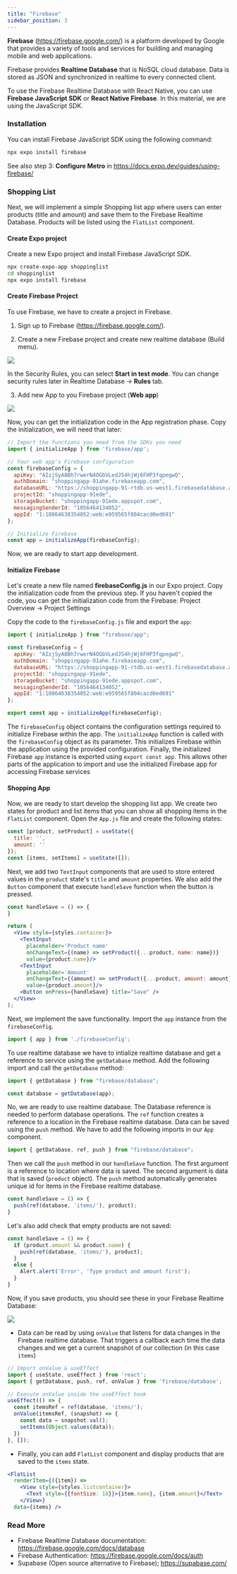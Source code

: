 ```yaml
---
title: "Firebase"
sidebar_position: 3
---
```

**Firebase** (https://firebase.google.com/) is a platform developed by Google that provides a variety of tools and services for building and managing mobile and web applications. 

Firebase provides **Realtime Database** that is NoSQL cloud database. Data is stored as JSON and synchronized in realtime to every connected client. 

To use the Firebase Realtime Database with React Native, you can use **Firebase JavaScript SDK** or **React Native Firebase**. In this material, we are using the JavaScript SDK.
### Installation
You can install Firebase JavaScript SDK using the following command:
```bash
npx expo install firebase
```
See also step 3: **Configure Metro** in https://docs.expo.dev/guides/using-firebase/
### Shopping List
Next, we will implement a simple Shopping list app where users can enter products (title and amount) and save them to the Firebase Realtime Database. Products will be listed using the `FlatList` component. 

#### Create Expo project
Create a new Expo project and install Firebase JavaScript SDK.

```bash
npx create-expo-app shoppinglist
cd shoppinglist
npx expo install firebase
```

#### Create Firebase Project
To use Firebase, we have to create a project in Firebase.

1. Sign up to Firebase (https://firebase.google.com/).

2. Create a new Firebase project and create new realtime database (Build menu).

![](img/firebase_app.PNG) 

In the Security Rules, you can select **Start in test mode**. You can change security rules later in Realtime Database -> **Rules** tab.

3. Add new App to you Firebase project (**Web app**) 

![](img/firebase_app2.PNG) 

Now, you can get the initialization code in the App registration phase. Copy the initialization, we will need that later:

```js
// Import the functions you need from the SDKs you need
import { initializeApp } from 'firebase/app';

// Your web app's Firebase configuration
const firebaseConfig = {
  apiKey: "AIzjSyA8Bh7rwerN4OGbVLedJ54hjWj6FHP3fqpegwQ",
  authDomain: "shoppingapp-91ahe.firebaseapp.com",
  databaseURL: "https://shoppingapp-91-rtdb.us-west1.firebasedatabase.app",
  projectId: "shoppingapp-91ede",
  storageBucket: "shoppingapp-91ede.appspot.com",
  messagingSenderId: "1056464134052",
  appId: "1:10864638354052:web:e959565f804cacd0ed691"
};

// Initialize Firebase
const app = initializeApp(firebaseConfig);
```
Now, we are ready to start app development.

#### Initialize Firebase

Let's create a new file named **firebaseConfig.js** in our Expo project. Copy the initialization code from the previous step. If you haven't copied the code, you can get the initialization code from the Firebase: Project Overview -> Project Settings

Copy the code to the `firebaseConfig.js` file and export the `app`:

```js title="firebaseConfig.js
import { initializeApp } from "firebase/app";

const firebaseConfig = {
  apiKey: "AIzjSyA8Bh7rwerN4OGbVLedJ54hjWj6FHP3fqpegwQ",
  authDomain: "shoppingapp-91ahe.firebaseapp.com",
  databaseURL: "https://shoppingapp-91-rtdb.us-west1.firebasedatabase.app",
  projectId: "shoppingapp-91ede",
  storageBucket: "shoppingapp-91ede.appspot.com",
  messagingSenderId: "1056464134052",
  appId: "1:10864638354052:web:e959565f804cacd0ed691"
};

export const app = initializeApp(firebaseConfig);
```

The `firebaseConfig` object contains the configuration settings required to initialize Firebase within the app. The `initializeApp` function is called with the `firebaseConfig` object as its parameter. This initializes Firebase within the application using the provided configuration. Finally, the initialized Firebase `app` instance is exported using `export const app`. This allows other parts of the application to import and use the initialized Firebase app for accessing Firebase services

#### Shopping App
Now, we are ready to start develop the shopping list app. We create two states for product and list items that you can show all shopping items in the `FlatList` component. Open the `App.js` file and create the following states:
```js title="App.js"
const [product, setProduct] = useState({
  title: '',
  amount: ''
});
const [items, setItems] = useState([]);
```
Next, we add two `TextInput` components that are used to store entered values in the `product` state's `title` and `amount` properties. We also add the `Button` component that execute `handleSave` function when the button is pressed.

```jsx title="App.js"
const handleSave = () => {
}

return (  
  <View style={styles.container}>
    <TextInput 
      placeholder='Product name' 
      onChangeText={(name) => setProduct({...product, name: name})}
      value={product.name}/>  
    <TextInput 
      placeholder='Amount' 
      onChangeText={(amount) => setProduct({...product, amount: amount})}
      value={product.amount}/>   
    <Button onPress={handleSave} title="Save" /> 
  </View>
);
```
Next, we implement the save functionality. Import the `app` instance from the `firebaseConfig`.
```js title="App.js"
import { app } from './firebaseConfig';
```
To use realtime database we have to intialize realtime database and get a reference to service using the `getDatabase` method. Add the following import and call the `getDatabase` method:
```js title ="App.js"
import { getDatabase } from "firebase/database";

const database = getDatabase(app);
```
No, we are ready to use realtime database. The Database reference is needed to perform database operations. The `ref` function creates a reference to a location in the Firebase realtime database. Data can be saved using the `push` method. We have to add the following imports in our `Àpp` component. 
```js title ="App.js"
import { getDatabase, ref, push } from "firebase/database";
```
 Then we call the `push` method in our `handleSave` function. The first argument is a reference to location where data is saved. The second argument is data that is saved (`product` object). The `push` method automatically generates unique id for items in the Firebase realtime database.

```js
const handleSave = () => {
  push(ref(database, 'items/'), product); 
}
```
Let's also add check that empty products are not saved:
```js
const handleSave = () => {
  if (product.amount && product.name) {
    push(ref(database, 'items/'), product);
  }
  else {
    Alert.alert('Error', 'Type product and amount first');
  }
}
```
Now, if you save products, you should see these in your Firebase Realtime Database:

![](img/items_collection.png)

- Data can be read by using `onValue` that listens for data changes in the Firebase realtime database. That triggers a callback each time the data changes and we get a current snapshot of our collection (in this case `items`)

```js title="App.js"
// Import onValue & useEffect
import { useState, useEffect } from 'react';
import { getDatabase, push, ref, onValue } from 'firebase/database';

// Execute onValue inside the useEffect hook
useEffect(() => {
  const itemsRef = ref(database, 'items/');
  onValue(itemsRef, (snapshot) => {
    const data = snapshot.val();
    setItems(Object.values(data));
  })
}, []);

```
- Finally, you can add `FlatList` component and display products that are saved to the `items` state.
```jsx title="App.js"
<FlatList 
  renderItem={({item}) => 
    <View style={styles.listcontainer}>
      <Text style={{fontSize: 18}}>{item.name}, {item.amount}</Text>
    </View>} 
  data={items} />      
```

### Read More
- Firebase Realtime Database documentation: https://firebase.google.com/docs/database
- Firebase Authentication: https://firebase.google.com/docs/auth
- Supabase (Open source alternative to Firebase); https://supabase.com/ 
